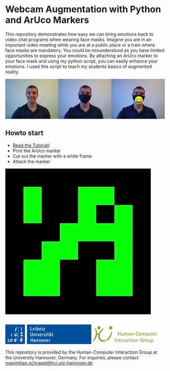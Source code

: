 # Webcam Augmentation with Python and ArUco Markers

This repository demonstrates how easy we can bring emotions back to video chat programs when wearing face masks.
Imagine you are in an important video meeting while you are at a public place or a train where face masks are mandatory. You could be misunderstood as you have limited opportunities to express your emotions.
By attaching an ArUco marker to your face mask and using my python script, you can easily enhance your emotions. 
I used this script to teach my students basics of augmented reality.

![Teaser](Tutorial/Teaser.jpg)

## Howto start
- [Read the Tutorial](Tutorial/README.md))
- Print the ArUco marker
- Cut out the marker with a white frame
- Attach the marker
	
![ArUco Marker](ArUco_marker.jpg)

	
##
![HCI Group](Tutorial/Institute.png)

This repository is provided by the Human-Computer Interaction Group at the University Hannover, Germany. For inquiries, please contact maximilian.schrapel@hci.uni-hannover.de
